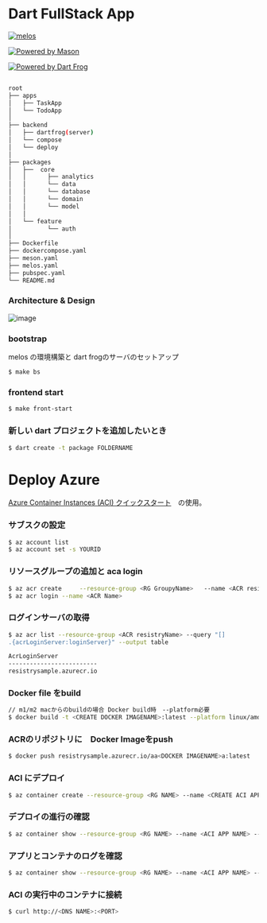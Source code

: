 #  Dart FullStack App 



[![melos](https://img.shields.io/badge/maintained%20with-melos-f700ff.svg?style=flat-square)](https://github.com/invertase/melos)

[![Powered by Mason](https://img.shields.io/endpoint?url=https%3A%2F%2Ftinyurl.com%2Fmason-badge)](https://github.com/felangel/mason)

[![Powered by Dart Frog](https://img.shields.io/endpoint?url=https://tinyurl.com/dartfrog-badge)](https://dartfrog.vgv.dev)

```sh

root
├── apps
│   ├── TaskApp
│   └── TodoApp
│ 
├── backend
│   ├── dartfrog(server)
│   └── compose
│   └── deploy
│  
├── packages
│   ├──  core
│   │      ├── analytics
│   │      └── data
│   │      └── database
│   │      └── domain
│   │      └── model
│   │
│   └── feature
│          └── auth
│
├── Dockerfile
├── dockercompose.yaml
├── meson.yaml   
├── melos.yaml  
├── pubspec.yaml 
└── README.md

```

### Architecture & Design

![image](https://github.com/rensawamo/melos-fullstack-app/assets/106803080/f8268492-f778-44ed-a193-f5e404bce366)



### bootstrap
melos の環境構築と dart frogのサーバのセットアップ
```sh
$ make bs
```

### frontend start 
```sh
$ make front-start 
```

### 新しい dart  プロジェクトを追加したいとき
```sh
$ dart create -t package FOLDERNAME
```


# Deploy Azure
[Azure Container Instances (ACI) クイックスタート](https://learn.microsoft.com/ja-jp/azure/container-instances/container-instances-quickstart)　の使用。
### サブスクの設定
```sh
$ az account list
$ az account set -s YOURID
```

### リソースグループの追加と aca login
```sh
$ az acr create     --resource-group <RG GroupyName>   --name <ACR resistryName>     --sku basic     --admin-enabled true
$ az acr login --name <ACR Name>
```

### ログインサーバの取得
```sh
$ az acr list --resource-group <ACR resistryName> --query "[]
.{acrLoginServer:loginServer}" --output table

AcrLoginServer
-------------------------
resistrysample.azurecr.io
```

### Docker file をbuild
```sh
// m1/m2 macからのbuildの場合 Docker build時　--platform必要
$ docker build -t <CREATE DOCKER IMAGENAME>:latest --platform linux/amd64 .
```

### ACRのリポジトリに　Docker Imageをpush
```sh
$ docker push resistrysample.azurecr.io/aa<DOCKER IMAGENAME>a:latest
```


### ACI にデプロイ
```sh
$ az container create --resource-group <RG NAME> --name <CREATE ACI APP NAME> --image <acrLoginServer>/aci-tutorial-app:v1 --cpu 1 --memory 1 --registry-login-server <acrLoginServer> --registry-username <service-principal-ID> --registry-password <service-principal-password> --ip-address Public --dns-name-label <aciDnsLabel> --ports 80
```

### デプロイの進行の確認
```sh
$ az container show --resource-group <RG NAME> --name <ACI APP NAME> --query instanceView.state
```

### アプリとコンテナのログを確認
```sh
$ az container show --resource-group <RG NAME> --name <ACI APP NAME> --query ipAddress.fqdn
```


### ACI の実行中のコンテナに接続
```sh
$ curl http://<DNS NAME>:<PORT>
```



